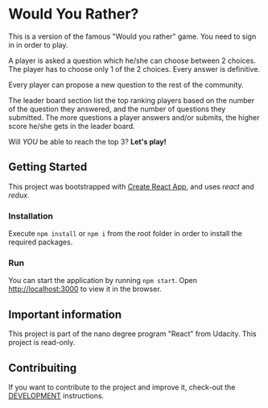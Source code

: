 # Would You Rather?

This is a version of the famous "Would you rather" game. You need to sign in in order to play.

A player is asked a question which he/she can choose between 2 choices. The player has to choose only 1 of the 2 choices. Every answer is definitive.

Every player can propose a new question to the rest of the community.

The leader board section list the top ranking players based on the number of the question they answered, and the number of questions they submitted.
The more questions a player answers and/or submits, the higher score he/she gets in the leader board.

Will _YOU_ be able to reach the top 3? **Let's play!**

## Getting Started

This project was bootstrapped with [Create React App](https://github.com/facebook/create-react-app), and uses *react* and *redux*.

### Installation

Execute `npm install` or `npm i` from the root folder in order to install the required packages.

### Run

You can start the application by running `npm start`.
Open [http://localhost:3000](http://localhost:3000) to view it in the browser.

## Important information

This project is part of the nano degree program "React" from Udacity. This project is read-only.

## Contribuiting

If you want to contribute to the project and improve it, check-out the [DEVELOPMENT](DEVELOPMENT.md) instructions.
